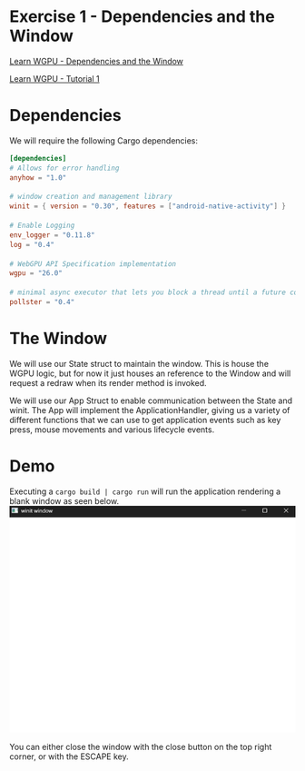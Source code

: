 # Exercise 1 - Dependencies and the Window
[Learn WGPU - Dependencies and the Window](https://sotrh.github.io/learn-wgpu/beginner/tutorial1-window/)

[Learn WGPU - Tutorial 1](https://github.com/sotrh/learn-wgpu/tree/master/code/beginner/tutorial1-window/)

# Dependencies
We will require the following Cargo dependencies:
```toml
[dependencies]
# Allows for error handling
anyhow = "1.0"

# window creation and management library
winit = { version = "0.30", features = ["android-native-activity"] }

# Enable Logging
env_logger = "0.11.8"
log = "0.4"

# WebGPU API Specification implementation
wgpu = "26.0"

# minimal async executor that lets you block a thread until a future completes
pollster = "0.4"                                                        
```
# The Window
We will use our State struct to maintain the window. This is house the WGPU logic, but for now it just houses an reference to the Window and will request a redraw when its render method is invoked.

We will use our App Struct to enable communication between the State and winit. The App will implement the ApplicationHandler, giving us a variety of different functions that we can use to get application events such as key press, mouse movements and various lifecycle events. 

# Demo
Executing a ```cargo build | cargo run``` will run the application rendering a blank window as seen below.
![alt text](.assets/ex1_final_output.png "Demo Final Output - Blank Window")

You can either close the window with the close button on the top right corner, or with the ESCAPE key.